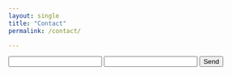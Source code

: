 ```yaml
---
layout: single
title: "Contact"
permalink: /contact/

---
```



<form action="https://formspree.io/xoqkrneg" method="POST">
  <input type="text" name="name">
  <input type="email" name="_replyto">
  <input type="submit" value="Send">
</form>